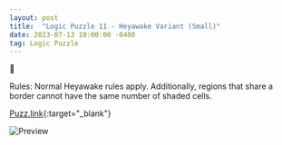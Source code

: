 ```yaml
---
layout: post
title:  "Logic Puzzle 11 - Heyawake Variant (Small)"
date: 2023-07-13 10:00:00 -0400
tag: Logic Puzzle
---
```

🤠

Rules: Normal Heyawake rules apply. Additionally, regions that share a border cannot have the same number of shaded cells.

[Puzz.link](https://puzz.link/p?heyawake/v:/7/5/oscqd68bu080p){:target="_blank"}

![Preview](https://puzz.link/pv?frame=5&heyawake/7/5/oscqd68bu080p)